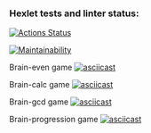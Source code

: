 ### Hexlet tests and linter status:
[![Actions Status](https://github.com/manddev/python-project-49/actions/workflows/hexlet-check.yml/badge.svg)](https://github.com/manddev/python-project-49/actions)

[![Maintainability](https://api.codeclimate.com/v1/badges/f71821aff64c6ec70ed4/maintainability)](https://codeclimate.com/github/manddev/python-project-49/maintainability)

Brain-even game
[![asciicast](https://asciinema.org/a/iNzvRwqVbpsuBegFLXsQ4J9ib.svg)](https://asciinema.org/a/iNzvRwqVbpsuBegFLXsQ4J9ib)

Brain-calc game
[![asciicast](https://asciinema.org/a/CuVvuBAfhVdPZVtjp49xgc51Z.svg)](https://asciinema.org/a/CuVvuBAfhVdPZVtjp49xgc51Z)

Brain-gcd game
[![asciicast](https://asciinema.org/a/0ViDSyZFgwC7A4Rf9VWrl3WCV.svg)](https://asciinema.org/a/0ViDSyZFgwC7A4Rf9VWrl3WCV)

Brain-progression game
[![asciicast](https://asciinema.org/a/EQdA7k3aUAxHpHMZ9uaQMwKZb.svg)](https://asciinema.org/a/EQdA7k3aUAxHpHMZ9uaQMwKZb)